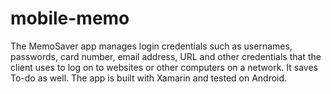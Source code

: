 # mobile-memo
The MemoSaver app manages login credentials such as usernames, passwords, card number, email address, URL and other credentials that the client uses to log on to websites or other computers on a network. It saves To-do as well. The app is built with Xamarin and tested on Android.
